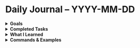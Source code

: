 
# Daily Journal – YYYY-MM-DD

<details>
<summary><strong>Goals</strong></summary>

- [ ] Goal 1  
- [ ] Goal 2  
- [ ] Goal 3  

</details>

<details>
<summary><strong>Completed Tasks</strong></summary>

- [x] Task 1  
- [x] Task 2  

</details>

<details>
<summary><strong>What I Learned</strong></summary>

- Concept 1 or key insight  
- Comparison between tools, logs, or behaviors  
- Clarified workflow or common mistakes  

</details>

<details>
<summary><strong>Commands & Examples</strong></summary>

```bash
# Example commands, payloads, or troubleshooting syntax
<!--stackedit_data:
eyJoaXN0b3J5IjpbMTIzMTYzOTYyMiwtMTI0Nzg0MTkyOV19
-->